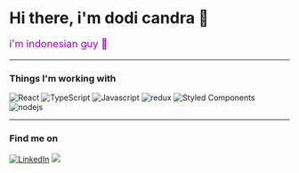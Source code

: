 # Hi there, i'm dodi candra 👋

<p style="color:#9700c8; font-size:18px" >i'm indonesian guy 🤙</p>

<hr>

<!--
**dodicandra/dodicandra** is a ✨ _special_ ✨ repository because its `README.md` (this file) appears on your GitHub profile.

Here are some ideas to get you started:

- 🔭 I’m currently working on ...
- 🌱 I’m currently learning ...
- 👯 I’m looking to collaborate on ...
- 🤔 I’m looking for help with ...
- 💬 Ask me about ...
- 📫 How to reach me: ...
- 😄 Pronouns: ...
- ⚡ Fun fact: ...
-->

### Things I'm working with

<p>
  <img alt="React" src="https://img.shields.io/badge/-React-45b8d8?style=for-the-badge&logo=react&logoColor=white" />

  <img  alt="TypeScript" src="https://img.shields.io/badge/-TypeScript-007ACC?style=for-the-badge&logo=typescript&logoColor=white" />

  <img  alt="Javascript" src="https://img.shields.io/badge/javascript%20-%23323330.svg?&style=for-the-badge&logo=javascript&logoColor=%23F7DF1E" />

  <img  alt="redux" src="https://img.shields.io/badge/-Redux-764ABC?style=for-the-badge&logo=redux&logoColor=white" />

  <img  alt="Styled Components" src="https://img.shields.io/badge/-Styled_Components-db7092?style=for-the-badge&logo=styled-components&logoColor=white" />

  <img alt="nodejs"  src="https://img.shields.io/badge/node.js%20-%23339933.svg?&style=for-the-badge&logo=node.js&logoColor=white" />
</p>

<hr>

### Find me on

<p>
<a href="https://www.linkedin.com/in/dodi-candra-267867195/" target="_blank"><img alt="LinkedIn" src="https://img.shields.io/badge/linkedin-%230077B5.svg?&style=for-the-badge&logo=linkedin&logoColor=white" /></a>
<a href="https://t.me/cekkidot"><img src="https://img.shields.io/badge/telegram-%230077B5.svg?&style=for-the-badge&logo=telegram&logoColor=white" /></a>
</p>
